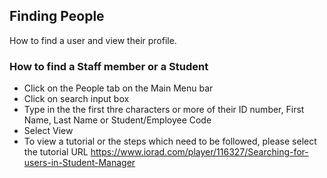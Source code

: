 ## **Finding People**

How to find a user and view their profile. 

### **How to find a Staff member or a Student**
-	Click on the People tab on the Main Menu bar
-	Click on search input box
-	Type in the the first thre characters or more of their ID number, First Name, Last Name or Student/Employee Code
- Select View
- To view a tutorial or the steps which need to be followed, please select the tutorial URL <https://www.iorad.com/player/116327/Searching-for-users-in-Student-Manager>
